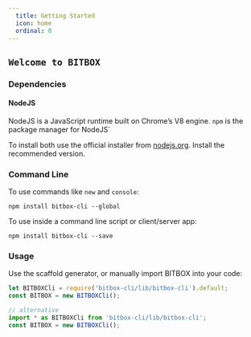 ```yaml
---
  title: Getting Started
  icon: home
  ordinal: 0
---
```


## `Welcome to BITBOX`

### Dependencies

#### NodeJS
NodeJS is a JavaScript runtime built on Chrome’s V8 engine. `npm` is the package manager for NodeJS`

To install both use the official installer from [nodejs.org](https://nodejs.org). Install the recommended version.

### Command Line

To use commands like `new` and `console`:

`npm install bitbox-cli --global`

To use inside a command line script or client/server app:

`npm install bitbox-cli --save`

### Usage

Use the scaffold generator, or manually import BITBOX into your code:

```javascript
let BITBOXCli = require('bitbox-cli/lib/bitbox-cli').default;
const BITBOX = new BITBOXCli();

// alternative
import * as BITBOXCli from 'bitbox-cli/lib/bitbox-cli';
const BITBOX = new BITBOXCli();
```
